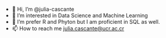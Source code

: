 - 👋 Hi, I’m @julia-cascante
- 👀 I’m interested in Data Science and Machine Learning
- 🌱 I’m prefer R and Phyton but I am proficient in SQL as well.
- 📫 How to reach me julia.cascante@ucr.ac.cr

<!---
julia-cascante/julia-cascante is a ✨ special ✨ repository because its `README.md` (this file) appears on your GitHub profile.
You can click the Preview link to take a look at your changes.
--->
